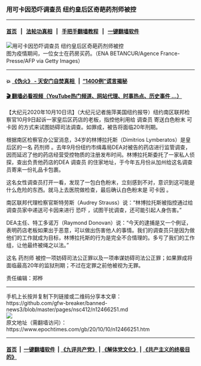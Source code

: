 ### 用可卡因恐吓调查员 纽约皇后区奇葩药剂师被控
------------------------

#### [首页](https://github.com/gfw-breaker/banned-news3/blob/master/README.md) &nbsp;&nbsp;|&nbsp;&nbsp; [法轮功真相](https://github.com/begood0513/basic/blob/master/README.md)  &nbsp;&nbsp;|&nbsp;&nbsp; [手把手翻墙教程](https://github.com/gfw-breaker/guides/wiki)  &nbsp;&nbsp;|&nbsp;&nbsp; [一键翻墙软件](https://github.com/gfw-breaker/nogfw/blob/master/README.md)  



<div><img alt="用可卡因恐吓调查员 纽约皇后区奇葩药剂师被控" class="attachment-djy_600_400 size-djy_600_400 wp-post-image" src="https://i.epochtimes.com/assets/uploads/2020/10/b16967296658b0d6156142085e0ef3e1-600x400.jpg"/>
<div class="caption">
 图为疫情期间，一位女士在药房买药。（ENA BETANCUR/Agence France-Presse/AFP via Getty Images）
</div></div><hr/>

#### 💥 [《伪火》 - 天安门自焚真相 ](http://158.247.195.190:10000/videos/blog/weihuo.html)&nbsp; |&nbsp; [“1400例”谎言揭秘  ](http://158.247.195.190:10000/videos/blog/jiexi1400.html)

#### [ 🎬  翻墙必看视频（YouTube热门频道、网站代理、时事热点、历史事件 ...）](https://github.com/gfw-breaker/links/blob/master/banned.md)

<div><p>
 【大纪元2020年10月10日讯】（大纪元记者施萍美国纽约报导）纽约南区联邦检察官10月9日起诉一家皇后区药店的老板，指控他利用给
 <ok href="https://www.epochtimes.com/gb/tag/%E8%B0%83%E6%9F%A5%E5%91%98.html">
  调查员
 </ok>
 寄送白色粉末
 <ok href="https://www.epochtimes.com/gb/tag/%E5%8F%AF%E5%8D%A1%E5%9B%A0.html">
  可卡因
 </ok>
 的方式来试图妨碍司法调查。如罪成，被告将面临20年刑期。
</p>
<p>
 根据南区检察官办公室消息，34岁的林博拉托斯（Dimitrios Lymberatos）是皇后区的一名
 <ok href="https://www.epochtimes.com/gb/tag/%E8%8D%AF%E5%89%82%E5%B8%88.html">
  药剂师
 </ok>
 。去年9月份纽约市缉毒局DEA对被告的药店进行监管调查，因而延迟了他的药店经营受控物质的注册发布时间。林博拉托斯委托了一家私人侦探，查出负责他药店的DEA
 <ok href="https://www.epochtimes.com/gb/tag/%E8%B0%83%E6%9F%A5%E5%91%98.html">
  调查员
 </ok>
 的住家地址，于今年五月份从加州给这名调查员寄来一份礼品卡包裹。
</p>
<p>
 这名女性调查员打开一看，发现了一包白色粉末，立刻感到不对，意识到这可能是什么危险的东西。就马上去医院做检查，最后确认白色粉末是
 <ok href="https://www.epochtimes.com/gb/tag/%E5%8F%AF%E5%8D%A1%E5%9B%A0.html">
  可卡因
 </ok>
 。
</p>
<p>
 南区联邦代理检察官斯特劳斯（Audrey Strauss）说：“林博拉托斯被指控通过给调查员家中递送可卡因来进行
 <ok href="https://www.epochtimes.com/gb/tag/%E6%81%90%E5%90%93.html">
  恐吓
 </ok>
 ，试图干扰调查，还可能引起人身伤害。”
</p>
<p>
 DEA主任、特工多诺万（Raymond Donovan）说：“今天的逮捕是又一个例证，表明药店老板如果出于恶意，可以做出伤害他人的事情。我们的调查员只是因为做他们的工作就成为目标，林博拉托斯的行为是完全不合情理的。多亏了我们的工作组，让他最终被绳之以法。”
</p>
<p>
 这名
 <ok href="https://www.epochtimes.com/gb/tag/%E8%8D%AF%E5%89%82%E5%B8%88.html">
  药剂师
 </ok>
 被控一项妨碍司法公正罪以及一项串谋妨碍司法公正罪；如果罪成将面临最高20年的监狱刑期；不过在定罪之前他被视为无罪。
</p>
<p>
 责任编辑：郑桦
</p>
</div>
<hr/>
手机上长按并复制下列链接或二维码分享本文章：<br/>
https://github.com/gfw-breaker/banned-news3/blob/master/pages/nsc412/n12466251.md <br/>
<a href='https://github.com/gfw-breaker/banned-news3/blob/master/pages/nsc412/n12466251.md'><img src='https://github.com/gfw-breaker/banned-news3/blob/master/pages/nsc412/n12466251.md.png'/></a> <br/>
原文地址（需翻墙访问）：https://www.epochtimes.com/gb/20/10/10/n12466251.htm


------------------------
#### [首页](https://github.com/gfw-breaker/banned-news3/blob/master/README.md) &nbsp;|&nbsp; [一键翻墙软件](https://github.com/gfw-breaker/nogfw/blob/master/README.md) &nbsp;| [《九评共产党》](https://github.com/gfw-breaker/9ping.md/blob/master/README.md#九评之一评共产党是什么) | [《解体党文化》](https://github.com/gfw-breaker/jtdwh.md/blob/master/README.md) | [《共产主义的终极目的》](https://github.com/gfw-breaker/gczydzjmd.md/blob/master/README.md)


<img src='http://gfw-breaker.win/banned-news3/pages/nsc412/n12466251.md' width='0px' height='0px'/>